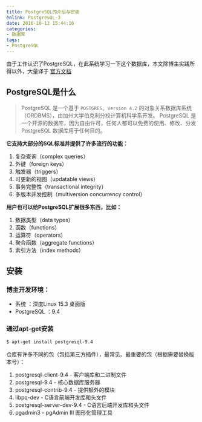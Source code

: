 ```yaml
---
title: PostgreSQL的介绍与安装
enlink: PostgreSQL-3
date: 2016-10-12 15:44:16
categories:
- 数据库
tags:
- PostgreSQL
---
```

由于工作认识了PostgreSQL，在此系统学习一下这个数据库，本文除博主实践所得以外，大量译于 [官方文档](https://www.postgresql.org/docs/9.6/static/)
## PostgreSQL是什么
>PostgreSQL 是一个基于 `POSTGRES, Version 4.2` 的对象关系数据库系统（ORDBMS），由加州大学伯克利分校计算机科学系开发。
PostgreSQL 是一个开源的数据库，因为自由许可，任何人都可以免费的使用、修改、分发 PostgreSQL 数据库用于任何目的。

<!--more -->
**它支持大部分的SQL标准并提供了许多流行的功能：**
1. 复杂查询（complex queries）
2. 外键（foreign keys）
3. 触发器（triggers）
4. 可更新的视图（updatable views）
5. 事务完整性（transactional integrity）
6. 多版本并发控制（multiversion concurrency control）

**用户也可以给PostgreSQL扩展很多东西，比如：**
1. 数据类型（data types）
2. 函数（functions）
3. 运算符（operators）
4. 聚合函数（aggregate functions）
5. 索引方法（index methods）

## 安装
### 博主开发环境：
- 系统 ：深度Linux 15.3 桌面版
- PostgreSQL ：9.4

### 通过apt-get安装
```bash
$ apt-get install postgresql-9.4
```
仓库有许多不同的包（包括第三方插件），最常见、最重要的包（根据需要替换版本号）：
1. postgresql-client-9.4 - 客户端库和二进制文件
2. postgresql-9.4 - 核心数据库服务器
3. postgresql-contrib-9.4 - 提供额外的模块
4. libpq-dev - C语言前端开发库和头文件
5. postgresql-server-dev-9.4 - C语言后端开发库和头文件
6. pgadmin3 - pgAdmin III 图形化管理工具
